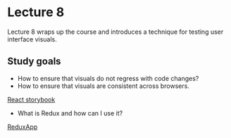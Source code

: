 # Lecture 8

Lecture 8 wraps up the course and introduces a technique for testing user
interface visuals.

## Study goals

- How to ensure that visuals do not regress with code changes?
- How to ensure that visuals are consistent across browsers.

[React storybook](./README-storybook.md)

- What is Redux and how can I use it?

[ReduxApp](./src/components/ReduxApp.js)
